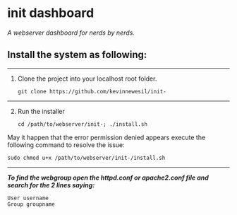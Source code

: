init dashboard
=========

*A webserver dashboard for nerds by nerds.*

Install the system as following:
--------
***

1. Clone the project into your localhost root folder.

    ```Batchfile
    git clone https://github.com/kevinnewesil/init-
    ```
***

2. Run the installer

    ```Batchfile
    cd /path/to/webserver/init-; ./install.sh
    ```

May it happen that the error permission denied appears execute the following command to resolve the issue:

```Batchfile
sudo chmod u+x /path/to/webserver/init-/install.sh
```

***

***To find the webgroup open the httpd.conf or apache2.conf file and search for the 2 lines saying:***

```ApacheConf
User username  
Group groupname
```